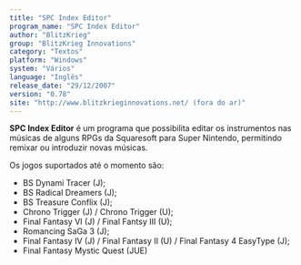 ```yaml
---
title: "SPC Index Editor"
program_name: "SPC Index Editor"
author: "BlitzKrieg"
group: "BlitzKrieg Innovations"
category: "Textos"
platform: "Windows"
system: "Vários"
language: "Inglês"
release_date: "29/12/2007"
version: "0.78"
site: "http://www.blitzkrieginnovations.net/ (fora do ar)"
---
```

<b>SPC Index Editor</b> é um programa que possibilita editar os instrumentos nas músicas de alguns RPGs da Squaresoft para Super Nintendo, permitindo remixar ou introduzir novas músicas.

Os jogos suportados até o momento são:

- BS Dynami Tracer (J);
- BS Radical Dreamers (J);
- BS Treasure Conflix (J);
- Chrono Trigger (J) / Chrono Trigger (U);
- Final Fantasy VI (J) / Final Fantsy III (U);
- Romancing SaGa 3 (J);
- Final Fantasy IV (J) / Final Fantasy II (U) / Final Fantasy 4 EasyType (J);
- Final Fantasy Mystic Quest (JUE)
